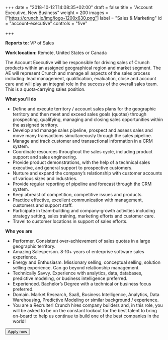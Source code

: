 +++
date = "2018-10-12T14:08:35+02:00"
draft = false
title = "Account Executive, New Business"
weight = 200
images = ["https://crunch.io/img/logo-1200x630.png"]
label = "Sales & Marketing"
id = "account-executive"
controls = "five"

+++

**Reports to:** VP of Sales

**Work location:** Remote, United States or Canada

The Account Executive will be responsible for driving sales of Crunch products within an assigned geographical region and market segment. The AE will represent Crunch and manage all aspects of the sales process including: lead management, qualification, evaluation, close and account care and will play an integral role in the success of the overall sales team. This is a quota‐carrying sales position.

**What you'll do**

- Define and execute territory / account sales plans for the geographic territory and then meet and exceed sales goals (quotas) through prospecting, qualifying, managing and closing sales opportunities within the assigned territory.
- Develop and manage sales pipeline, prospect and assess sales and move many transactions simultaneously through the sales pipeline.
- Manage and track customer and transactional information in a CRM system.
- Coordinate resources throughout the sales cycle, including product support and sales engineering.
- Provide product demonstrations, with the help of a technical sales executive, and general support to prospective customers.
- Nurture and expand the company’s relationship with customer accounts of various sizes and industries.
- Provide regular reporting of pipeline and forecast through the CRM system.
- Keep abreast of competition, competitive issues and products.
- Practice effective, excellent communication with management, customers and support staff.
- Participate in team‐building and company‐growth activities including strategy setting, sales training, marketing efforts and customer care.
- Travel to customer locations in support of sales efforts.

**Who you are**

- Performer. Consistent over-achievement of sales quotas in a large geographic territory.
- Amazing Salesperson. 8‐10+ years of enterprise software sales experience.
- Energy and Enthusiasm. Missionary selling, conceptual selling, solution selling experience. Can go beyond relationship management.
- Technically Savvy. Experience with analytics, data, databases, predictive modeling, or business intelligence preferred.
- Experienced. Bachelor’s Degree with a technical or business focus preferred.
- Domain. Market Research, SaaS, Business Intelligence, Analytics, Data Warehousing, Predictive Modeling or similar background / experience.
- You are a Recruiter! Crunch hires company builders and, in this role, you will be asked to be on the constant lookout for the best talent to bring on-board to help us continue to build one of the best companies in the world!

<button class="btn btn-success" onclick="location.href='https://smrtr.io/4F6hw';">Apply now</button>

